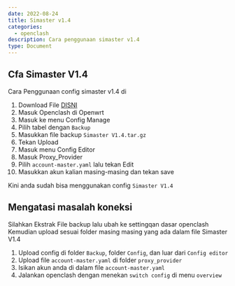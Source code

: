 ```yaml
---
date: 2022-08-24
title: Simaster v1.4
categories:
  - openclash
description: Cara penggunaan simaster v1.4
type: Document
---
```


## Cfa Simaster V1.4

Cara Penggunaan config simaster v1.4 di

1. Download File [DISNI](https://to.menjelajahi.com/wyfhPMBF)
2. Masuk Openclash di Openwrt
3. Masuk ke menu Config Manage
4. Pilih tabel dengan `Backup`
5. Masukkan file backup `Simaster V1.4.tar.gz`
6. Tekan Upload
7. Masuk menu Config Editor
8. Masuk Proxy_Provider
9. Pilih `account-master.yaml` lalu tekan Edit
10. Masukkan akun kalian masing-masing dan tekan save

Kini anda sudah bisa menggunakan config `Simaster V1.4`

## Mengatasi masalah koneksi

Silahkan Ekstrak File backup lalu ubah ke settingqan dasar openclash
Kemudian upload sesuai folder masing masing yang ada dalam file Simaster V1.4

1. Upload config di folder `Backup`, folder `Config`, dan luar dari `Config editor`
2. Upload file `account-master.yaml` di folder `proxy_provider`
3. Isikan akun anda di dalam file `account-master.yaml`
4. Jalankan openclash dengan menekan `switch config` di menu `overview`
